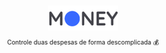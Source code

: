 <p align="center">
  <img src="https://github.com/devpoint-oficial/money-web/blob/master/src/assets/logo.png" width="160">
</p>
<p align="center">
 Controle duas despesas de forma descomplicada 💰
</p>
